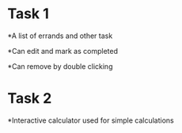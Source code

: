 # Task 1
   *A list of errands and other task
   
   *Can edit and mark as completed
   
   *Can remove by double clicking
# Task 2
   *Interactive calculator used for simple calculations
